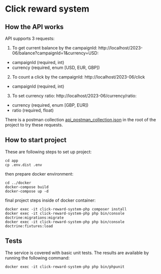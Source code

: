 # Click reward system

## How the API works
API supports 3 requests:

1. To get current balance by the campaignId: http://localhost/2023-06/balance?campaignId=1&currency=USD:
* campaignId (required, int)
* currency (required, enum [USD, EUR, GBP])

2. To count a click by the campaignId: http://localhost/2023-06/click
* campaignId (required, int)

3. To set currency ratio: http://localhost/2023-06/currency/ratio:
* currency (required, enum [GBP, EUR])
* ratio (required, float)

There is a postman collection [api_postman_collection.json](api_postman_collection.json) in the root of the project to try these requests.


## How to start project

These are following steps to set up project:

```
cd app
cp .env.dist .env
``` 

then prepare docker environment:
```
cd ../docker
docker-compose build
docker-compose up -d
```

final project steps inside of docker container:
```
docker exec -it click-reward-system-php composer install
docker exec -it click-reward-system-php php bin/console doctrine:migrations:migrate
docker exec -it click-reward-system-php php bin/console doctrine:fixtures:load 
```

## Tests
The service is covered with basic unit tests.
The results are available by running the following command:
```
docker exec -it click-reward-system-php php bin/phpunit
```